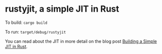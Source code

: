 # rustyjit, a simple JIT in Rust

To build: ```cargo build```

To run: ```target/debug/rustyjit```

You can read about the JIT in more detail on the blog post [Building a Simple JIT in Rust](https://jonathanturner.org/building-a-simple-jit-in-rust/).
